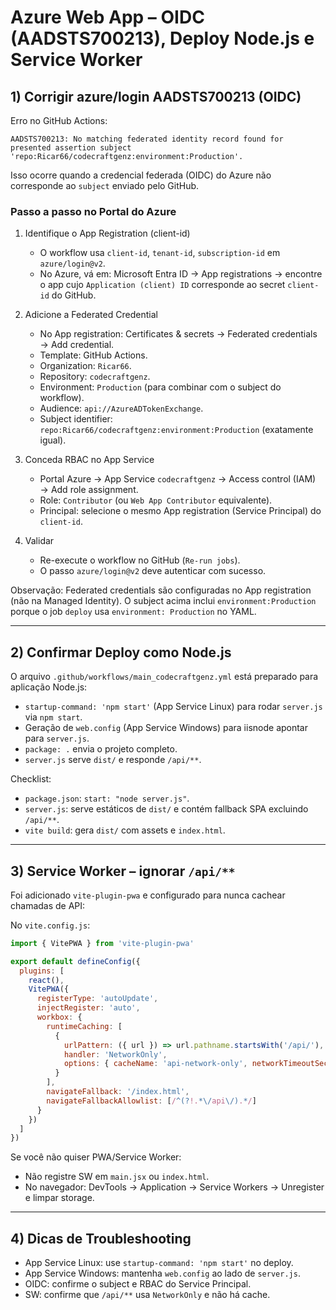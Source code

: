 # Azure Web App – OIDC (AADSTS700213), Deploy Node.js e Service Worker

## 1) Corrigir azure/login AADSTS700213 (OIDC)

Erro no GitHub Actions:

```
AADSTS700213: No matching federated identity record found for presented assertion subject 'repo:Ricar66/codecraftgenz:environment:Production'.
```

Isso ocorre quando a credencial federada (OIDC) do Azure não corresponde ao `subject` enviado pelo GitHub.

### Passo a passo no Portal do Azure

1. Identifique o App Registration (client-id)
   - O workflow usa `client-id`, `tenant-id`, `subscription-id` em `azure/login@v2`.
   - No Azure, vá em: Microsoft Entra ID → App registrations → encontre o app cujo `Application (client) ID` corresponde ao secret `client-id` do GitHub.

2. Adicione a Federated Credential
   - No App registration: Certificates & secrets → Federated credentials → Add credential.
   - Template: GitHub Actions.
   - Organization: `Ricar66`.
   - Repository: `codecraftgenz`.
   - Environment: `Production` (para combinar com o subject do workflow).
   - Audience: `api://AzureADTokenExchange`.
   - Subject identifier: `repo:Ricar66/codecraftgenz:environment:Production` (exatamente igual).

3. Conceda RBAC no App Service
   - Portal Azure → App Service `codecraftgenz` → Access control (IAM) → Add role assignment.
   - Role: `Contributor` (ou `Web App Contributor` equivalente).
   - Principal: selecione o mesmo App registration (Service Principal) do `client-id`.

4. Validar
   - Re-execute o workflow no GitHub (`Re-run jobs`).
   - O passo `azure/login@v2` deve autenticar com sucesso.

Observação: Federated credentials são configuradas no App registration (não na Managed Identity). O subject acima inclui `environment:Production` porque o job `deploy` usa `environment: Production` no YAML.

---

## 2) Confirmar Deploy como Node.js

O arquivo `.github/workflows/main_codecraftgenz.yml` está preparado para aplicação Node.js:

- `startup-command: 'npm start'` (App Service Linux) para rodar `server.js` via `npm start`.
- Geração de `web.config` (App Service Windows) para iisnode apontar para `server.js`.
- `package: .` envia o projeto completo.
- `server.js` serve `dist/` e responde `/api/**`.

Checklist:

- `package.json`: `start: "node server.js"`.
- `server.js`: serve estáticos de `dist/` e contém fallback SPA excluindo `/api/**`.
- `vite build`: gera `dist/` com assets e `index.html`.

---

## 3) Service Worker – ignorar `/api/**`

Foi adicionado `vite-plugin-pwa` e configurado para nunca cachear chamadas de API:

No `vite.config.js`:

```js
import { VitePWA } from 'vite-plugin-pwa'

export default defineConfig({
  plugins: [
    react(),
    VitePWA({
      registerType: 'autoUpdate',
      injectRegister: 'auto',
      workbox: {
        runtimeCaching: [
          {
            urlPattern: ({ url }) => url.pathname.startsWith('/api/'),
            handler: 'NetworkOnly',
            options: { cacheName: 'api-network-only', networkTimeoutSeconds: 15 }
          }
        ],
        navigateFallback: '/index.html',
        navigateFallbackAllowlist: [/^(?!.*\/api\/).*/]
      }
    })
  ]
})
```

Se você não quiser PWA/Service Worker:

- Não registre SW em `main.jsx` ou `index.html`.
- No navegador: DevTools → Application → Service Workers → Unregister e limpar storage.

---

## 4) Dicas de Troubleshooting

- App Service Linux: use `startup-command: 'npm start'` no deploy.
- App Service Windows: mantenha `web.config` ao lado de `server.js`.
- OIDC: confirme o subject e RBAC do Service Principal.
- SW: confirme que `/api/**` usa `NetworkOnly` e não há cache.
